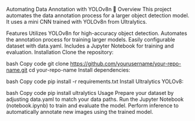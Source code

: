 Automating Data Annotation with YOLOv8n 🚀
Overview
This project automates the data annotation process for a larger object detection model. It uses a mini CNN trained with YOLOv8n from Ultralytics.

Features
Utilizes YOLOv8n for high-accuracy object detection.
Automates the annotation process for training larger models.
Easily configurable dataset with data.yaml.
Includes a Jupyter Notebook for training and evaluation.
Installation
Clone the repository:

bash
Copy code
git clone https://github.com/yourusername/your-repo-name.git
cd your-repo-name
Install dependencies:

bash
Copy code
pip install -r requirements.txt
Install Ultralytics YOLOv8:

bash
Copy code
pip install ultralytics
Usage
Prepare your dataset by adjusting data.yaml to match your data paths.
Run the Jupyter Notebook (notebook.ipynb) to train and evaluate the model.
Perform inference to automatically annotate new images using the trained model.
